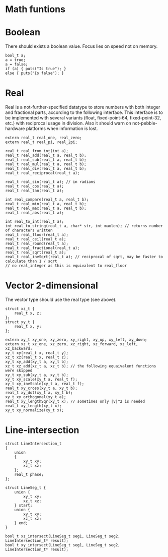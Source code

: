 # Math funtions

# Boolean
There should exists a boolean value. Focus lies on speed not on memory.

```
bool_t a;
a = true;
a = false;
if (a) { puts("Is true"); }
else { puts("Is false"); }
```

# Real

Real is a not-further-specified datatype to store numbers with both integer and fractional parts, according to the following interface.
This interface is to be implemented with several variants (float, fixed-point-64, fixed-point-32, etc.) with reciprocal usage in division.
Also it should warn on not-pebble-hardware platforms when information is lost.

```
extern real_t real_one, real_zero;
extern real_t real_pi, real_2pi;

real_t real_from_int(int a);
real_t real_add(real_t a, real_t b);
real_t real_sub(real_t a, real_t b);
real_t real_mul(real_t a, real_t b);
real_t real_div(real_t a, real_t b);
real_t real_reciprocal(real_t a);

real_t real_sin(real_t a); // in radians
real_t real_cos(real_t a);
real_t real_tan(real_t a);

int real_compare(real_t a, real_t b);
real_t real_min(real_t a, real_t b);
real_t real_max(real_t a, real_t b);
real_t real_abs(real_t a);

int real_to_int(real_t a);
int real_to_string(real_t a, char* str, int maxlen); // returns number of characters written
real_t real_floor(real_t a);
real_t real_ceil(real_t a);
real_t real_round(real_t a);
real_t real_fractional(real_t a);
real_t real_sqrt(real_t a);
real_t real_invSqrt(real_t a); // reciprocal of sqrt, may be faster to calculate than 1 / sqrt
// no real_integer as this is equivalent to real_floor
```

# Vector 2-dimensional

The vector type should use the real type (see above).

```
struct xz_t {
    real_t x, z;
};
struct xy_t {
    real_t x, y;
};

extern xy_t xy_one, xy_zero, xy_right, xy_up, xy_left, xy_down;
extern xz_t xz_one, xz_zero, xz_right, xz_forward, xz_left, xz_backward;
xy_t xy(real_t x, real_t y);
xz_t xz(real_t x, real_t z);
xy_t xy_add(xy_t a, xy_t b);
xz_t xz_add(xz_t a, xz_t b); // the following equaivalent functions were skipped
xy_t xy_sub(xy_t a, xy_t b);
xy_t xy_scale(xy_t a, real_t f);
xy_t xy_invScale(xy_t a, real_t f);
real_t xy_cross(xy_t a, xy_t b);
real_t xy_dot(xy_t a, xy_t b);
xy_t xy_orthogonal(xy_t a);
real_t xy_lengthSqr(xy_t x); // sometimes only |v|^2 is needed
real_t xy_length(xy_t x);
xy_t xy_normalize(xy_t x);
```

# Line-intersection

```
struct LineIntersection_t
{
    union
    {
        xy_t xy;
        xz_t xz;
    };
    real_t phase;
};

struct LineSeg_t {
    union {
        xy_t xy;
        xz_t xz;
    } start;
    union {
        xy_t xy;
        xz_t xz;
    } end;
}

bool_t xz_intersect(LineSeg_t seg1, LineSeg_t seg2, LineIntersection_t* result);
bool_t xy_intersect(LineSeg_t seg1, LineSeg_t seg2, LineIntersection_t* result);
```
